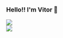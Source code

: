 ### Hello!! I'm Vitor 👋


<div class="row">
  <a href="https://github.com/VituHonda">
  <div class="column">  
    <img src="https://github-readme-stats.vercel.app/api?username=vituhonda&show_icons=true&theme=github_dark"/>
  </div>  
  <div class="column">  
    <img src="https://github-readme-stats.vercel.app/api/top-langs/?username=vituhonda&theme=github_dark"/> 
  </div>  
</div>



<!--
**VituHonda/VituHonda** is a ✨ _special_ ✨ repository because its `README.md` (this file) appears on your GitHub profile.

Here are some ideas to get you started:

- 🔭 I’m currently working on ...
- 🌱 I’m currently learning ...
- 👯 I’m looking to collaborate on ...
- 🤔 I’m looking for help with ...
- 💬 Ask me about ...
- 📫 How to reach me: ...
- 😄 Pronouns: ...
- ⚡ Fun fact: ...
-->
